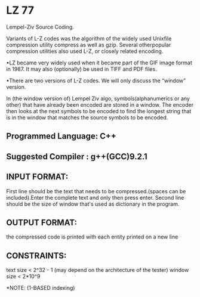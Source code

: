 # LZ 77
Lempel-Ziv Source Coding.

Variants of L-Z codes was the algorithm of the widely used Unixfile compression utility compress as well as gzip. Several otherpopular compression utilities also used L-Z, or closely related encoding.

•LZ became very widely used when it became part of the GIF image format in 1987. It may also (optionally) be used in TIFF and PDF files.

•There are two versions of L-Z codes. We will only discuss the “window” version.

In (the window version of) Lempel Ziv algo, symbols(alphanumerics or any other) that have already been encoded are stored in a window. The encoder then looks at the next symbols to be encoded to find the longest string that is in the window that matches the source symbols to be encoded.

## Programmed Language: C++
## Suggested Compiler : g++(GCC)9.2.1

## INPUT FORMAT:
First line should be the text that needs to be compressed.(spaces can be included).Enter the complete text and only then press enter.
Second line should be the size of window that's used as dictionary in the program.

## OUTPUT FORMAT:
the compressed code is printed with each entity printed on a new line

## CONSTRAINTS:
text size   < 2^32 - 1 (may depend on the architecture of the tester)
window size < 2*10^9

*NOTE: (1-BASED indexing)
